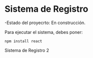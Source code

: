 <h1> Sistema de Registro</h1>

-Estado del proyecrto: En construcción.

Para ejecutar el sistema, debes poner:

```npm install react```

Sistema de Registro 2

